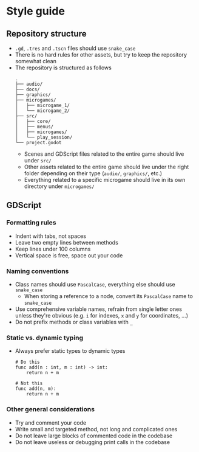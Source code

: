 # Style guide

## Repository structure

- `.gd`, `.tres` and `.tscn` files should use `snake_case`
- There is no hard rules for other assets, but try to keep the repository somewhat clean
- The repository is structured as follows
  ```
  .
  ├── audio/
  ├── docs/
  ├── graphics/
  ├── microgames/
  │   ├── microgame_1/
  │   └── microgame_2/
  ├── src/
  │   ├── core/
  │   ├── menus/
  │   ├── microgames/
  │   └── play_session/
  └── project.godot
  ```
  - Scenes and GDScript files related to the entire game should live under `src/`
  - Other assets related to the entire game should live under the right folder depending on their
    type (`audio/`, `graphics/`, etc.)
  - Everything related to a specific microgame should live in its own directory under `microgames/`

## GDScript

### Formatting rules

- Indent with tabs, not spaces
- Leave two empty lines between methods
- Keep lines under 100 columns
- Vertical space is free, space out your code

### Naming conventions

- Class names should use `PascalCase`, everything else should use `snake_case`
  - When storing a reference to a node, convert its `PascalCase` name to `snake_case`
- Use comprehensive variable names, refrain from single letter ones unless they're obvious (e.g.
  `i` for indexes, `x` and `y` for coordinates, ...)
- Do not prefix methods or class variables with `_`

### Static vs. dynamic typing

- Always prefer static types to dynamic types
  ```gdscript
  # Do this
  func add(n : int, m : int) -> int:
      return n + m

  # Not this
  func add(n, m):
      return n + m
  ```

### Other general considerations

- Try and comment your code
- Write small and targeted method, not long and complicated ones
- Do not leave large blocks of commented code in the codebase
- Do not leave useless or debugging print calls in the codebase
